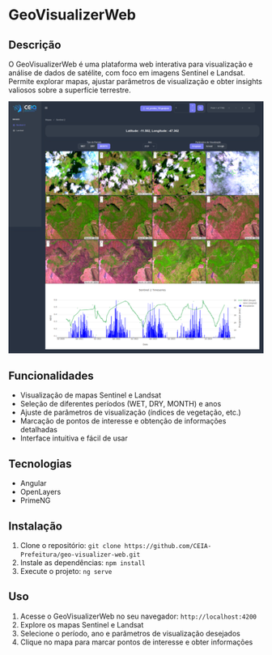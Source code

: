 # GeoVisualizerWeb

## Descrição

O GeoVisualizerWeb é uma plataforma web interativa para visualização e análise de dados de satélite, com foco em imagens Sentinel e Landsat. Permite explorar mapas, ajustar parâmetros de visualização e obter insights valiosos sobre a superfície terrestre.

![tela-inicial.png](src/assets/layout/images/tela-inicial.png)

## Funcionalidades

* Visualização de mapas Sentinel e Landsat
* Seleção de diferentes períodos (WET, DRY, MONTH) e anos
* Ajuste de parâmetros de visualização (índices de vegetação, etc.)
* Marcação de pontos de interesse e obtenção de informações detalhadas
* Interface intuitiva e fácil de usar

## Tecnologias

* Angular
* OpenLayers
* PrimeNG

## Instalação

1. Clone o repositório: `git clone https://github.com/CEIA-Prefeitura/geo-visualizer-web.git`
2. Instale as dependências: `npm install`
3. Execute o projeto: `ng serve`

## Uso

1. Acesse o GeoVisualizerWeb no seu navegador: `http://localhost:4200`
2. Explore os mapas Sentinel e Landsat
3. Selecione o período, ano e parâmetros de visualização desejados
4. Clique no mapa para marcar pontos de interesse e obter informações
